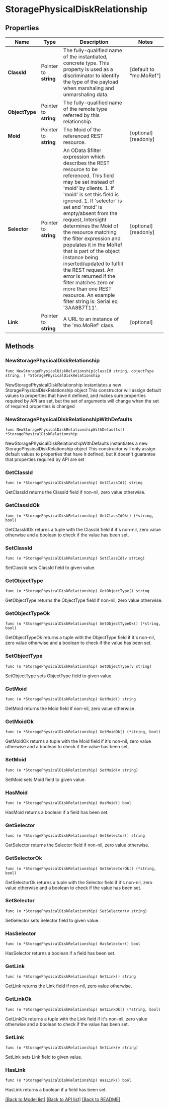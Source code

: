 # StoragePhysicalDiskRelationship

## Properties

Name | Type | Description | Notes
------------ | ------------- | ------------- | -------------
**ClassId** | Pointer to **string** | The fully-qualified name of the instantiated, concrete type. This property is used as a discriminator to identify the type of the payload when marshaling and unmarshaling data. | [default to "mo.MoRef"]
**ObjectType** | Pointer to **string** | The fully-qualified name of the remote type referred by this relationship. | 
**Moid** | Pointer to **string** | The Moid of the referenced REST resource. | [optional] [readonly] 
**Selector** | Pointer to **string** | An OData $filter expression which describes the REST resource to be referenced. This field may be set instead of &#39;moid&#39; by clients. 1. If &#39;moid&#39; is set this field is ignored. 1. If &#39;selector&#39; is set and &#39;moid&#39; is empty/absent from the request, Intersight determines the Moid of the resource matching the filter expression and populates it in the MoRef that is part of the object instance being inserted/updated to fulfill the REST request. An error is returned if the filter matches zero or more than one REST resource. An example filter string is: Serial eq &#39;3AA8B7T11&#39;. | [optional] [readonly] 
**Link** | Pointer to **string** | A URL to an instance of the &#39;mo.MoRef&#39; class. | [optional] 

## Methods

### NewStoragePhysicalDiskRelationship

`func NewStoragePhysicalDiskRelationship(classId string, objectType string, ) *StoragePhysicalDiskRelationship`

NewStoragePhysicalDiskRelationship instantiates a new StoragePhysicalDiskRelationship object
This constructor will assign default values to properties that have it defined,
and makes sure properties required by API are set, but the set of arguments
will change when the set of required properties is changed

### NewStoragePhysicalDiskRelationshipWithDefaults

`func NewStoragePhysicalDiskRelationshipWithDefaults() *StoragePhysicalDiskRelationship`

NewStoragePhysicalDiskRelationshipWithDefaults instantiates a new StoragePhysicalDiskRelationship object
This constructor will only assign default values to properties that have it defined,
but it doesn't guarantee that properties required by API are set

### GetClassId

`func (o *StoragePhysicalDiskRelationship) GetClassId() string`

GetClassId returns the ClassId field if non-nil, zero value otherwise.

### GetClassIdOk

`func (o *StoragePhysicalDiskRelationship) GetClassIdOk() (*string, bool)`

GetClassIdOk returns a tuple with the ClassId field if it's non-nil, zero value otherwise
and a boolean to check if the value has been set.

### SetClassId

`func (o *StoragePhysicalDiskRelationship) SetClassId(v string)`

SetClassId sets ClassId field to given value.


### GetObjectType

`func (o *StoragePhysicalDiskRelationship) GetObjectType() string`

GetObjectType returns the ObjectType field if non-nil, zero value otherwise.

### GetObjectTypeOk

`func (o *StoragePhysicalDiskRelationship) GetObjectTypeOk() (*string, bool)`

GetObjectTypeOk returns a tuple with the ObjectType field if it's non-nil, zero value otherwise
and a boolean to check if the value has been set.

### SetObjectType

`func (o *StoragePhysicalDiskRelationship) SetObjectType(v string)`

SetObjectType sets ObjectType field to given value.


### GetMoid

`func (o *StoragePhysicalDiskRelationship) GetMoid() string`

GetMoid returns the Moid field if non-nil, zero value otherwise.

### GetMoidOk

`func (o *StoragePhysicalDiskRelationship) GetMoidOk() (*string, bool)`

GetMoidOk returns a tuple with the Moid field if it's non-nil, zero value otherwise
and a boolean to check if the value has been set.

### SetMoid

`func (o *StoragePhysicalDiskRelationship) SetMoid(v string)`

SetMoid sets Moid field to given value.

### HasMoid

`func (o *StoragePhysicalDiskRelationship) HasMoid() bool`

HasMoid returns a boolean if a field has been set.

### GetSelector

`func (o *StoragePhysicalDiskRelationship) GetSelector() string`

GetSelector returns the Selector field if non-nil, zero value otherwise.

### GetSelectorOk

`func (o *StoragePhysicalDiskRelationship) GetSelectorOk() (*string, bool)`

GetSelectorOk returns a tuple with the Selector field if it's non-nil, zero value otherwise
and a boolean to check if the value has been set.

### SetSelector

`func (o *StoragePhysicalDiskRelationship) SetSelector(v string)`

SetSelector sets Selector field to given value.

### HasSelector

`func (o *StoragePhysicalDiskRelationship) HasSelector() bool`

HasSelector returns a boolean if a field has been set.

### GetLink

`func (o *StoragePhysicalDiskRelationship) GetLink() string`

GetLink returns the Link field if non-nil, zero value otherwise.

### GetLinkOk

`func (o *StoragePhysicalDiskRelationship) GetLinkOk() (*string, bool)`

GetLinkOk returns a tuple with the Link field if it's non-nil, zero value otherwise
and a boolean to check if the value has been set.

### SetLink

`func (o *StoragePhysicalDiskRelationship) SetLink(v string)`

SetLink sets Link field to given value.

### HasLink

`func (o *StoragePhysicalDiskRelationship) HasLink() bool`

HasLink returns a boolean if a field has been set.


[[Back to Model list]](../README.md#documentation-for-models) [[Back to API list]](../README.md#documentation-for-api-endpoints) [[Back to README]](../README.md)


